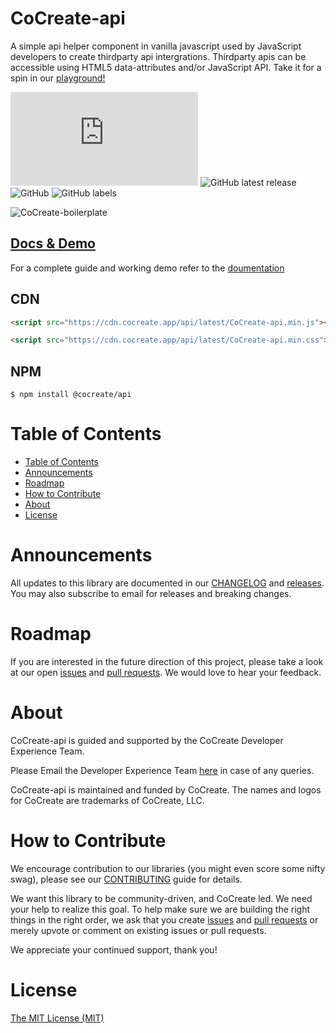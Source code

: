 # CoCreate-api
A simple api helper component in vanilla javascript used by JavaScript developers to create thirdparty api intergrations. Thirdparty apis can be accessible using HTML5 data-attributes and/or JavaScript API. Take it for a spin in our [playground!](https://cocreate.app/docs/api)

![GitHub file size in bytes](https://img.shields.io/github/size/CoCreate-app/CoCreate-api/dist/CoCreate-api.min.js?label=minified%20size&style=for-the-badge) 
![GitHub latest release](https://img.shields.io/github/v/release/CoCreate-app/CoCreate-api?style=for-the-badge)
![GitHub](https://img.shields.io/github/license/CoCreate-app/CoCreate-api?style=for-the-badge) 
![GitHub labels](https://img.shields.io/github/labels/CoCreate-app/CoCreate-api/help%20wanted?style=for-the-badge)

![CoCreate-boilerplate](https://cdn.cocreate.app/docs/CoCreate-api.gif)

## [Docs & Demo](https://cocreate.app/docs/api)

For a complete guide and working demo refer to the [doumentation](https://cocreate.app/docs/boilerplate)

## CDN
```html
<script src="https://cdn.cocreate.app/api/latest/CoCreate-api.min.js"></script>
```
```html
<script src="https://cdn.cocreate.app/api/latest/CoCreate-api.min.css"></script>
```

## NPM
```shell
$ npm install @cocreate/api
```

# Table of Contents

- [Table of Contents](#table-of-contents)
- [Announcements](#announcements)
- [Roadmap](#roadmap)
- [How to Contribute](#how-to-contribute)
- [About](#about)
- [License](#license)

<a name="announcements"></a>
# Announcements

All updates to this library are documented in our [CHANGELOG](https://github.com/CoCreate-app/CoCreate-api/blob/master/CHANGELOG.md) and [releases](https://github.com/CoCreate-app/CoCreate-api/releases). You may also subscribe to email for releases and breaking changes. 

<a name="roadmap"></a>
# Roadmap

If you are interested in the future direction of this project, please take a look at our open [issues](https://github.com/CoCreate-app/CoCreate-api/issues) and [pull requests](https://github.com/CoCreate-app/CoCreate-api/pulls). We would love to hear your feedback.


<a name="about"></a>
# About

CoCreate-api is guided and supported by the CoCreate Developer Experience Team.

Please Email the Developer Experience Team [here](mailto:develop@cocreate.app) in case of any queries.

CoCreate-api is maintained and funded by CoCreate. The names and logos for CoCreate are trademarks of CoCreate, LLC.

<a name="contribute"></a>
# How to Contribute

We encourage contribution to our libraries (you might even score some nifty swag), please see our [CONTRIBUTING](https://github.com/CoCreate-app/CoCreate-api/blob/master/CONTRIBUTING.md) guide for details.

We want this library to be community-driven, and CoCreate led. We need your help to realize this goal. To help make sure we are building the right things in the right order, we ask that you create [issues](https://github.com/CoCreate-app/CoCreate-boilerplate/issues) and [pull requests](https://github.com/CoCreate-app/CoCreate-boilerplate/pulls) or merely upvote or comment on existing issues or pull requests.

We appreciate your continued support, thank you!

# License
[The MIT License (MIT)](https://github.com/CoCreate-app/CoCreate-api/blob/master/LICENSE)

